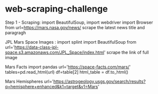 # web-scraping-challenge
Step 1 - Scraping:
     import BeautifulSoup,
     import webdriver
     import Browser
     from url=https://mars.nasa.gov/news/ 
     scrape the latest news title and paragragh

JPL Mars Space Images : 
    import splint
    import BeautifulSoup
    from url='https://data-class-jpl-space.s3.amazonaws.com/JPL_Space/index.html'
    scrape the link of full image

Mars Facts
    import pandas
    url='https://space-facts.com/mars/'
    tables=pd.read_html(url)
    df=table[2]
    html_table = df.to_html()

Mars Hemispheres
    url='https://astrogeology.usgs.gov/search/results?q=hemisphere+enhanced&k1=target&v1=Mars'